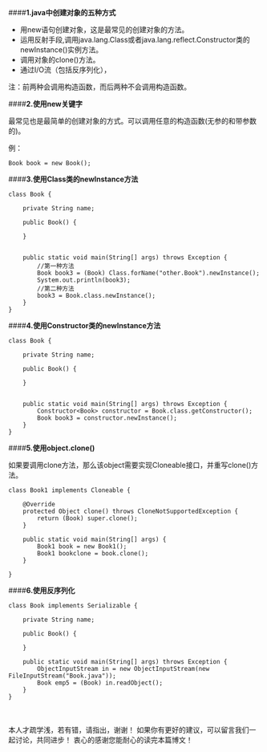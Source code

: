 ####**1.java中创建对象的五种方式**

* 用new语句创建对象，这是最常见的创建对象的方法。
* 运用反射手段,调用java.lang.Class或者java.lang.reflect.Constructor类的newInstance()实例方法。
* 调用对象的clone()方法。
* 通过I/O流（包括反序列化），

注：前两种会调用构造函数，而后两种不会调用构造函数。

####**2.使用new关键字**

最常见也是最简单的创建对象的方式。可以调用任意的构造函数(无参的和带参数的)。

例：

```
Book book = new Book();
```

####**3.使用Class类的newInstance方法**

```
class Book {

    private String name;

    public Book() {
        
    }
    
    
    public static void main(String[] args) throws Exception {
        //第一种方法
        Book book3 = (Book) Class.forName("other.Book").newInstance();
        System.out.println(book3);
        //第二种方法
        book3 = Book.class.newInstance();
    }
}
```

####**4.使用Constructor类的newInstance方法**

```
class Book {

    private String name;

    public Book() {

    }


    public static void main(String[] args) throws Exception {
        Constructor<Book> constructor = Book.class.getConstructor();
        Book book3 = constructor.newInstance();
    }
}
```

####**5.使用object.clone()**

如果要调用clone方法，那么该object需要实现Cloneable接口，并重写clone()方法。

```
class Book1 implements Cloneable {

    @Override
    protected Object clone() throws CloneNotSupportedException {
        return (Book) super.clone();
    }

    public static void main(String[] args) {
        Book1 book = new Book1();
        Book1 bookclone = book.clone();
    }

}
```

####**6.使用反序列化**

```
class Book implements Serializable {

    private String name;

    public Book() {

    }

    public static void main(String[] args) throws Exception {
        ObjectInputStream in = new ObjectInputStream(new FileInputStream("Book.java"));
        Book emp5 = (Book) in.readObject();
    }
}
```


<br>
<br>
本人才疏学浅，若有错，请指出，谢谢！ 
如果你有更好的建议，可以留言我们一起讨论，共同进步！ 
衷心的感谢您能耐心的读完本篇博文！
